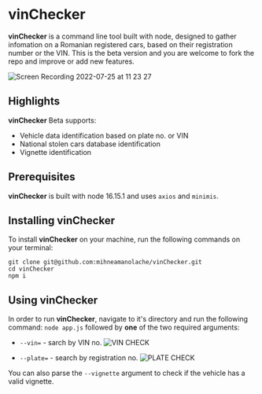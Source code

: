 # vinChecker

**vinChecker** is a command line tool built with node, designed to gather infomation on a Romanian registered cars, based on their registration number or the VIN. This is the beta version and you are welcome to fork the repo and improve or add new features.

![Screen Recording 2022-07-25 at 11 23 27](https://user-images.githubusercontent.com/43548656/180732592-e6e99722-43d5-4134-83dc-78f8627deabb.gif)

## Highlights 
**vinChecker** Beta supports:
- Vehicle data identification based on plate no. or VIN
- National stolen cars database identification
- Vignette identification

## Prerequisites 
**vinChecker** is built with node 16.15.1 and uses `axios` and `minimis`.

## Installing vinChecker
To install **vinChecker** on your machine, run the following commands on your terminal:
```
git clone git@github.com:mihneamanolache/vinChecker.git 
cd vinChecker
npm i
```

## Using vinChecker
In order to run **vinChecker**, navigate to it's directory and run the following command:
`node app.js` followed by **one** of the two required arguments: 
- `--vin=` - sarch by VIN no.
![VIN CHECK](https://user-images.githubusercontent.com/43548656/180733298-4e75c305-1140-43e6-ae5c-bcc413957655.png)

- `--plate=` - search by registration no.
![PLATE CHECK](https://user-images.githubusercontent.com/43548656/180734297-2001591c-f304-4ee2-9599-bcc513f369b0.png)

You can also parse the `--vignette` argument to check if the vehicle has a valid vignette.